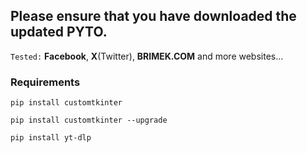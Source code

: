 ## Please ensure that you have downloaded the updated PYTO.

`Tested:` **Facebook**, **X**(Twitter), **BRIMEK.COM** and more websites...

### Requirements

```
pip install customtkinter
```
```
pip install customtkinter --upgrade
```
```
pip install yt-dlp
```
